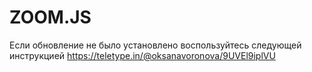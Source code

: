 # ZOOM.JS

Если обновление не было установлено воспользуйтесь следующей инструкцией 
https://teletype.in/@oksanavoronova/9UVEl9iplVU
